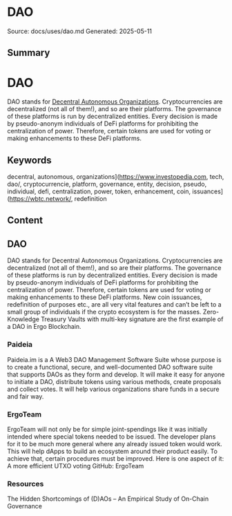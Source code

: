# DAO
Source: docs/uses/dao.md
Generated: 2025-05-11

## Summary
# DAO

DAO stands for [Decentral Autonomous Organizations](https://www.investopedia.com/tech/what-dao/). Cryptocurrencies are decentralized (not all of them!), and so are their platforms. The governance of these platforms is run by decentralized entities. Every decision is made by pseudo-anonym individuals of DeFi platforms for prohibiting the centralization of power. Therefore, certain tokens are used for voting or making enhancements to these DeFi platforms.

## Keywords
decentral, autonomous, organizations](https://www.investopedia.com, tech, dao/, cryptocurrencie, platform, governance, entity, decision, pseudo, individual, defi, centralization, power, token, enhancement, coin, issuances](https://wbtc.network/, redefinition

## Content
## DAO
DAO stands for Decentral Autonomous Organizations. Cryptocurrencies are decentralized (not all of them!), and so are their platforms. The governance of these platforms is run by decentralized entities. Every decision is made by pseudo-anonym individuals of DeFi platforms for prohibiting the centralization of power. Therefore, certain tokens are used for voting or making enhancements to these DeFi platforms. New coin issuances, redefinition of purposes etc., are all very vital features and can’t be left to a small group of individuals if the crypto ecosystem is for the masses. Zero-Knowledge Treasury Vaults with multi-key signature are the first example of a DAO in Ergo Blockchain.

### Paideia
Paideia.im is a A Web3 DAO Management Software Suite whose purpose is to create a functional, secure, and well-documented DAO software suite that supports DAOs as they form and develop. It will make it easy for anyone to initiate a DAO, distribute tokens using various methods, create proposals and collect votes. It will help various organizations share funds in a secure and fair way.

### ErgoTeam
ErgoTeam will not only be for simple joint-spendings like it was initially intended where special tokens needed to be issued. The developer plans for it to be much more general where any already issued token would work. This will help dApps to build an ecosystem around their product easily.
To achieve that, certain procedures must be improved. Here is one aspect of it:
A more efficient UTXO voting
GitHub: ErgoTeam

### Resources
The Hidden Shortcomings of (D)AOs – An Empirical Study of On-Chain Governance
